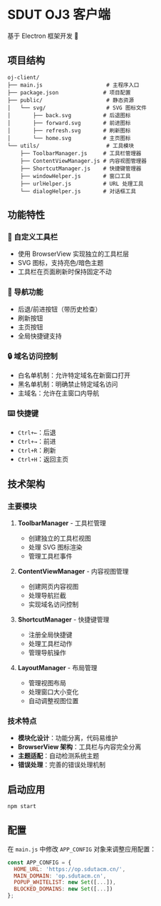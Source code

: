 # SDUT OJ3 客户端

基于 Electron 框架开发 🎉

## 项目结构

```
oj-client/
├── main.js                    # 主程序入口
├── package.json              # 项目配置
├── public/                    # 静态资源
│   └── svg/                   # SVG 图标文件
│       ├── back.svg          # 后退图标
│       ├── forward.svg       # 前进图标
│       ├── refresh.svg       # 刷新图标
│       └── home.svg          # 主页图标
└── utils/                     # 工具模块
    ├── ToolbarManager.js     # 工具栏管理器
    ├── ContentViewManager.js # 内容视图管理器
    ├── ShortcutManager.js    # 快捷键管理器
    ├── windowHelper.js       # 窗口工具
    ├── urlHelper.js          # URL 处理工具
    └── dialogHelper.js       # 对话框工具
```

## 功能特性

### 🎨 自定义工具栏
- 使用 BrowserView 实现独立的工具栏层
- SVG 图标，支持亮色/暗色主题
- 工具栏在页面刷新时保持固定不动

### 🚀 导航功能
- 后退/前进按钮（带历史检查）
- 刷新按钮
- 主页按钮
- 全局快捷键支持

### 🔒 域名访问控制
- 白名单机制：允许特定域名在新窗口打开
- 黑名单机制：明确禁止特定域名访问
- 主域名：允许在主窗口内导航

### ⌨️ 快捷键
- `Ctrl+←`：后退
- `Ctrl+→`：前进
- `Ctrl+R`：刷新
- `Ctrl+H`：返回主页

## 技术架构

### 主要模块

1. **ToolbarManager** - 工具栏管理
   - 创建独立的工具栏视图
   - 处理 SVG 图标渲染
   - 管理工具栏事件

2. **ContentViewManager** - 内容视图管理
   - 创建网页内容视图
   - 处理导航拦截
   - 实现域名访问控制

3. **ShortcutManager** - 快捷键管理
   - 注册全局快捷键
   - 处理工具栏动作
   - 管理导航操作

4. **LayoutManager** - 布局管理
   - 管理视图布局
   - 处理窗口大小变化
   - 自动调整视图位置

### 技术特点

- **模块化设计**：功能分离，代码易维护
- **BrowserView 架构**：工具栏与内容完全分离
- **主题适配**：自动检测系统主题
- **错误处理**：完善的错误处理机制

## 启动应用

```bash
npm start
```

## 配置

在 `main.js` 中修改 `APP_CONFIG` 对象来调整应用配置：

```javascript
const APP_CONFIG = {
  HOME_URL: 'https://op.sdutacm.cn/',
  MAIN_DOMAIN: 'op.sdutacm.cn',
  POPUP_WHITELIST: new Set([...]),
  BLOCKED_DOMAINS: new Set([...])
};
```

